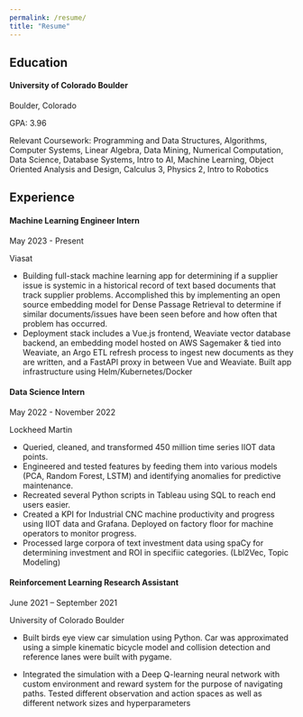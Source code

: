```yaml
---
permalink: /resume/
title: "Resume"
---
```


## Education
#### University of Colorado Boulder 
Boulder, Colorado 

GPA: 3.96

Relevant Coursework: Programming and Data Structures, Algorithms, Computer Systems, Linear Algebra,
Data Mining, Numerical Computation, Data Science, Database Systems, Intro to AI, Machine Learning,
Object Oriented Analysis and Design, Calculus 3, Physics 2, Intro to Robotics


## Experience
#### Machine Learning Engineer Intern
May 2023 - Present

Viasat

* Building full-stack machine learning app for determining if a supplier issue is systemic in a historical record of text
based documents that track supplier problems. Accomplished this by implementing an open source embedding
model for Dense Passage Retrieval to determine if similar documents/issues have been seen before and how often
that problem has occurred.
* Deployment stack includes a Vue.js frontend, Weaviate vector database backend, an embedding model hosted on
AWS Sagemaker & tied into Weaviate, an Argo ETL refresh process to ingest new documents as they are written,
and a FastAPI proxy in between Vue and Weaviate. Built app infrastructure using Helm/Kubernetes/Docker

#### Data Science Intern
May 2022 - November 2022

Lockheed Martin

* Queried, cleaned, and transformed 450 million time series IIOT data points.
* Engineered and tested features by feeding them into various models (PCA, Random Forest, LSTM) and identifying
anomalies for predictive maintenance.
* Recreated several Python scripts in Tableau using SQL to reach end users easier.
* Created a KPI for Industrial CNC machine productivity and progress using IIOT data and Grafana. Deployed on
factory floor for machine operators to monitor progress.
* Processed large corpora of text investment data using spaCy for determining investment and ROI in specifiic
categories. (Lbl2Vec, Topic Modeling)

#### Reinforcement Learning Research Assistant
June 2021 – September 2021

University of Colorado Boulder

* Built birds eye view car simulation using Python. Car was approximated using a simple kinematic bicycle model
and collision detection and reference lanes were built with pygame.

* Integrated the simulation with a Deep Q-learning neural network with custom environment and reward system for
the purpose of navigating paths. Tested different observation and action spaces as well as different network sizes
and hyperparameters
